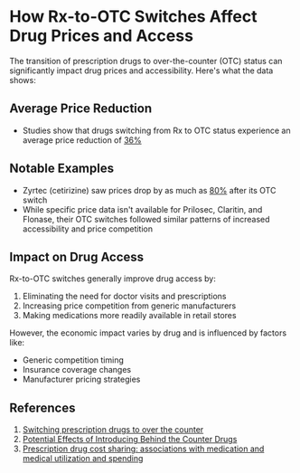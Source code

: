 # How Rx-to-OTC Switches Affect Drug Prices and Access

The transition of prescription drugs to over-the-counter (OTC) status can significantly impact drug prices and accessibility. Here's what the data shows:

## Average Price Reduction
- Studies show that drugs switching from Rx to OTC status experience an average price reduction of [36%](https://www.ncbi.nlm.nih.gov/pmc/articles/PMC539854/)

## Notable Examples
- Zyrtec (cetirizine) saw prices drop by as much as [80%](https://www.ncbi.nlm.nih.gov/pmc/articles/PMC539854/) after its OTC switch
- While specific price data isn't available for Prilosec, Claritin, and Flonase, their OTC switches followed similar patterns of increased accessibility and price competition

## Impact on Drug Access
Rx-to-OTC switches generally improve drug access by:
1. Eliminating the need for doctor visits and prescriptions
2. Increasing price competition from generic manufacturers
3. Making medications more readily available in retail stores

However, the economic impact varies by drug and is influenced by factors like:
- Generic competition timing
- Insurance coverage changes
- Manufacturer pricing strategies

## References
1. [Switching prescription drugs to over the counter](https://www.ncbi.nlm.nih.gov/pmc/articles/PMC539854/)
2. [Potential Effects of Introducing Behind the Counter Drugs](https://www.rand.org/content/dam/rand/pubs/working_papers/2008/RAND_WR608.pdf)
3. [Prescription drug cost sharing: associations with medication and medical utilization and spending](https://www.ncbi.nlm.nih.gov/pmc/articles/PMC6375697/)
